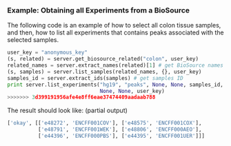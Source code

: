 ### Example: Obtaining all Experiments from a BioSource

The following code is an example of how to select all colon tissue samples, and then, how to list all experiments that contains peaks associated with the selected samples.

```python
user_key = "anonymous_key"
(s, related) = server.get_biosource_related("colon", user_key)
related_names = server.extract_names(related)[1] # get BioSource names
(s, samples) = server.list_samples(related_names, {}, user_key)
samples_id = server.extract_ids(samples) # get samples ID
print server.list_experiments("hg19", "peaks", None, None, samples_id,
                              None, None, user_key)
>>>>>>> 3d399191956afe4e8ff6eae37474409aadaab788
```

The result should look like: (partial output)

```python
['okay', [['e48272', 'ENCFF001COV'], ['e48575', 'ENCFF001COX'],
          ['e48791', 'ENCFF001WEK'], ['e48806', 'ENCFF000AEO'],
          ['e44396', 'ENCFF000PBS'], ['e44395', 'ENCFF001UER']]]
```
